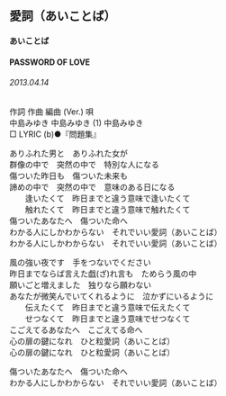 ## 愛詞（あいことば）
#### あいことば
#### PASSWORD OF LOVE
###### 2013.04.14

作詞  作曲  編曲 (Ver.)   唄   
中島みゆき   中島みゆき   (1)  中島みゆき   
□ LYRIC (b)●『問題集』   
   
ありふれた男と　ありふれた女が   
群像の中で　突然の中で　特別な人になる   
傷ついた昨日も　傷ついた未来も   
諦めの中で　突然の中で　意味のある日になる   
　　逢いたくて　昨日までと違う意味で逢いたくて   
　　触れたくて　昨日までと違う意味で触れたくて   
傷ついたあなたへ　傷ついた命へ   
わかる人にしかわからない　それでいい愛詞（あいことば）   
わかる人にしかわからない　それでいい愛詞（あいことば）   
   
風の強い夜です　手をつないでください   
昨日までならば言えた戯(ざ)れ言も　ためらう風の中   
願いごと増えました　独りなら願わない   
あなたが微笑んでいてくれるように　泣かずにいるように   
　　伝えたくて　昨日までと違う意味で伝えたくて   
　　せつなくて　昨日までと違う意味でせつなくて   
こごえてるあなたへ　こごえてる命へ   
心の扉の鍵になれ　ひと粒愛詞（あいことば）   
心の扉の鍵になれ　ひと粒愛詞（あいことば）   
   
傷ついたあなたへ　傷ついた命へ   
わかる人にしかわからない　それでいい愛詞（あいことば）   